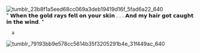 ![tumblr_23b8f1a5eed68cc069a3deb19419d16f_5fad6a22_640](https://github.com/user-attachments/assets/a5b78bb5-1a76-4be8-a5b2-76ad7ed03197)   
" 𝗪𝗵𝗲𝗻 𝘁𝗵𝗲 𝗴𝗼𝗹𝗱 𝗿𝗮𝘆𝘀 𝗳𝗲𝗹𝗹 𝗼𝗻 𝘆𝗼𝘂𝗿 𝘀𝗸𝗶𝗻 . . . 𝗔𝗻𝗱 𝗺𝘆 𝗵𝗮𝗶𝗿 𝗴𝗼𝘁 𝗰𝗮𝘂𝗴𝗵𝘁 𝗶𝗻 𝘁𝗵𝗲 𝘄𝗶𝗻𝗱. "

      a
![tumblr_79193bb9e578cc5614b35f3205291b4e_31f449ac_640](https://github.com/user-attachments/assets/5150386a-c437-41e6-bfe1-6452f9a68935)



